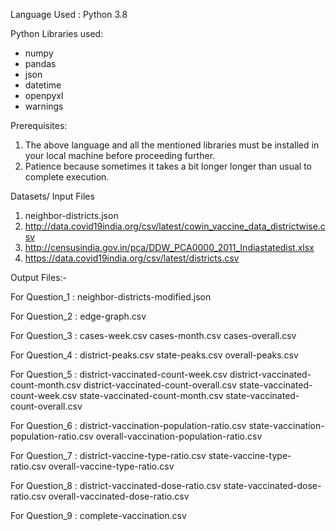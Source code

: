 Language Used : Python 3.8

Python Libraries used:
 - numpy
 - pandas
 - json
 - datetime
 - openpyxl
 - warnings

Prerequisites: 

1. The above language and all the mentioned libraries must be installed in your local machine before proceeding further.
2. Patience because sometimes it takes a bit longer longer than usual to complete execution.


Datasets/ Input Files

1. neighbor-districts.json
2. http://data.covid19india.org/csv/latest/cowin_vaccine_data_districtwise.csv
3. http://censusindia.gov.in/pca/DDW_PCA0000_2011_Indiastatedist.xlsx
4. https://data.covid19india.org/csv/latest/districts.csv

Output Files:-

For Question_1 : neighbor-districts-modified.json

For Question_2 : edge-graph.csv

For Question_3 : cases-week.csv
                 cases-month.csv
                 cases-overall.csv

For Question_4 : district-peaks.csv
                 state-peaks.csv
                 overall-peaks.csv

For Question_5 : district-vaccinated-count-week.csv
                 district-vaccinated-count-month.csv
                 district-vaccinated-count-overall.csv
                 state-vaccinated-count-week.csv
                 state-vaccinated-count-month.csv
                 state-vaccinated-count-overall.csv

For Question_6 : district-vaccination-population-ratio.csv
                 state-vaccination-population-ratio.csv
                 overall-vaccination-population-ratio.csv

For Question_7 : district-vaccine-type-ratio.csv
                 state-vaccine-type-ratio.csv
                 overall-vaccine-type-ratio.csv

For Question_8 : district-vaccinated-dose-ratio.csv
                 state-vaccinated-dose-ratio.csv
                 overall-vaccinated-dose-ratio.csv

For Question_9 : complete-vaccination.csv
